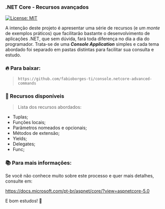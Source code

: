 ### .NET Core - Recursos avançados

[![License: MIT](https://img.shields.io/badge/License-MIT-yellow.svg)](https://opensource.org/licenses/MIT)

A intenção deste projeto é apresentar uma série de recursos (e um _monte_ de exemplos práticos) que facilitarão bastante o desenvolvimento de aplicações .NET, que sem dúvida, fará toda diferença no dia a dia do programador. Trata-se de uma _**Console Application**_ simples e cada tema abordado foi separado em pastas distintas para facilitar sua consulta e estudo. 

### 🔥 Para baixar:

> `https://github.com/fabioborges-ti/console.netcore-advanced-commands`

### 🔩 Recursos disponíveis
> Lista dos recursos abordados:
- Tuplas;
- Funções locais;
- Parâmetros nomeados e opcionais;
- Métodos de extensão;
- Yields;
- Delegates;
- Func<T>;

### 📚 Para mais informações:
Se você não conhece muito sobre este processo e quer mais detalhes, consulte em:

https://docs.microsoft.com/pt-br/aspnet/core/?view=aspnetcore-5.0

E bom estudos! 🚀
  
